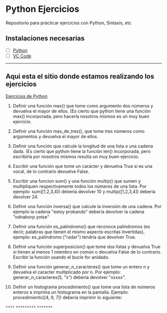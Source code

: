 # Python Ejercicios
Repositorio para prácticar ejercicios con Python, Sintaxis, etc

## Instalaciones necesarias

- [ ] [Python](https://www.python.org/downloads/)
- [ ] [VC Code](https://code.visualstudio.com/Download)

---
## Aqui esta el sitio donde estamos realizando los ejercicios
[Ejercicios de Python](http://www.pythondiario.com/2013/05/ejercicios-en-python-parte-1.html)

1. Definir una función max() que tome como argumento dos números y devuelva el mayor de ellos. (Es cierto que python tiene una función max() incorporada, pero hacerla nosotros mismos es un muy buen ejercicio.

2. Definir una función max_de_tres(), que tome tres números como argumentos y devuelva el mayor de ellos.

3. Definir una función que calcule la longitud de una lista o una cadena dada. (Es cierto que python tiene la función len() incorporada, pero escribirla por nosotros mismos resulta un muy buen ejercicio.

4. Escribir una función que tome un carácter y devuelva True si es una vocal, de lo contrario devuelve False.

5. Escribir una funcion sum() y una función multip() que sumen y multipliquen respectivamente todos los números de una lista. Por ejemplo: sum([1,2,3,4]) debería devolver 10 y multip([1,2,3,4]) debería devolver 24.

6. Definir una función inversa() que calcule la inversión de una cadena. Por ejemplo la cadena "estoy probando" debería devolver la cadena "odnaborp yotse"

7. Definir una función es_palindromo() que reconoce palíndromos (es decir, palabras que tienen el mismo aspecto escritas invertidas), ejemplo: es_palindromo ("radar") tendría que devolver True.

8. Definir una función superposicion() que tome dos listas y devuelva True si tienen al menos 1 miembro en común o devuelva False de lo contrario. Escribir la función usando el bucle for anidado.

9. Definir una función generar_n_caracteres() que tome un entero n y devuelva el caracter multiplicado por n. Por ejemplo: generar_n_caracteres(5, "x") debería devolver "xxxxx".

10. Definir un histograma procedimiento() que tome una lista de números enteros e imprima un histograma en la pantalla. Ejemplo: procedimiento([4, 9, 7]) debería imprimir lo siguiente:

`****`
`*********`
`*******`
